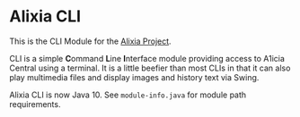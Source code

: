 # Alixia CLI

This is the CLI Module for the [Alixia Project](https://github.com/markhull/Alixia).

CLI is a simple **C**ommand **L**ine **I**nterface module providing access to A1icia Central using a terminal. It is a little beefier than most CLIs in that it can also play multimedia files and display images and history text via Swing.

Alixia CLI is now Java 10. See `module-info.java` for module path requirements.
